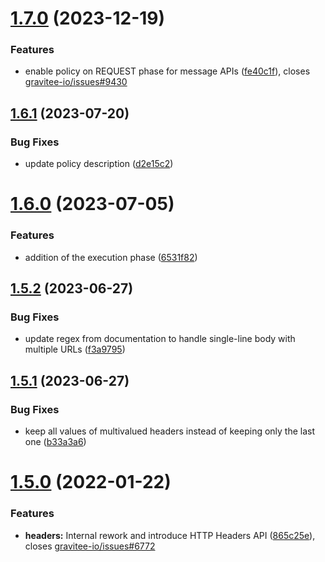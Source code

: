 # [1.7.0](https://github.com/gravitee-io/gravitee-policy-url-rewriting/compare/1.6.1...1.7.0) (2023-12-19)


### Features

* enable policy on REQUEST phase for message APIs ([fe40c1f](https://github.com/gravitee-io/gravitee-policy-url-rewriting/commit/fe40c1fd2603ccdf88d3e3e6c213a72bb7c2604b)), closes [gravitee-io/issues#9430](https://github.com/gravitee-io/issues/issues/9430)

## [1.6.1](https://github.com/gravitee-io/gravitee-policy-url-rewriting/compare/1.6.0...1.6.1) (2023-07-20)


### Bug Fixes

* update policy description ([d2e15c2](https://github.com/gravitee-io/gravitee-policy-url-rewriting/commit/d2e15c2a6771340ab8d27e965552df4659175916))

# [1.6.0](https://github.com/gravitee-io/gravitee-policy-url-rewriting/compare/1.5.2...1.6.0) (2023-07-05)


### Features

* addition of the execution phase ([6531f82](https://github.com/gravitee-io/gravitee-policy-url-rewriting/commit/6531f822aee77c09882fab604f55c046de4f27d2))

## [1.5.2](https://github.com/gravitee-io/gravitee-policy-url-rewriting/compare/1.5.1...1.5.2) (2023-06-27)


### Bug Fixes

* update regex from documentation to handle single-line body with multiple URLs ([f3a9795](https://github.com/gravitee-io/gravitee-policy-url-rewriting/commit/f3a9795f631dc62e717422e82b106252410137d8))

## [1.5.1](https://github.com/gravitee-io/gravitee-policy-url-rewriting/compare/1.5.0...1.5.1) (2023-06-27)


### Bug Fixes

* keep all values of multivalued headers instead of keeping only the last one ([b33a3a6](https://github.com/gravitee-io/gravitee-policy-url-rewriting/commit/b33a3a6714eb006dfe7a744709779c9be6037187))

# [1.5.0](https://github.com/gravitee-io/gravitee-policy-url-rewriting/compare/1.4.0...1.5.0) (2022-01-22)


### Features

* **headers:** Internal rework and introduce HTTP Headers API ([865c25e](https://github.com/gravitee-io/gravitee-policy-url-rewriting/commit/865c25e22978aa0b08ddf595c3d9857d64032c24)), closes [gravitee-io/issues#6772](https://github.com/gravitee-io/issues/issues/6772)

